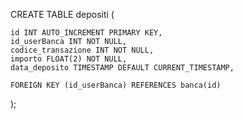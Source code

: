 CREATE TABLE depositi (

    id INT AUTO_INCREMENT PRIMARY KEY,
    id_userBanca INT NOT NULL,
    codice_transazione INT NOT NULL,
    importo FLOAT(2) NOT NULL,
    data_deposito TIMESTAMP DEFAULT CURRENT_TIMESTAMP,

    FOREIGN KEY (id_userBanca) REFERENCES banca(id)
); 